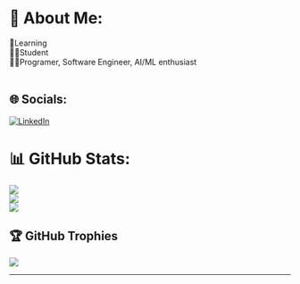 # 💫 About Me:
📖Learning <br>👨‍🎓Student <br>🧑‍💻Programer, Software Engineer, AI/ML enthusiast<br><br>


## 🌐 Socials:
[![LinkedIn](https://img.shields.io/badge/LinkedIn-%230077B5.svg?logo=linkedin&logoColor=white)](https://www.linkedin.com/in/siddharth-tiwari-10baa1178) 

# 📊 GitHub Stats:
![](https://github-readme-stats.vercel.app/api?username=siddhart1o1&theme=radical&hide_border=false&include_all_commits=false&count_private=false)<br/>
![](https://github-readme-streak-stats.herokuapp.com/?user=siddhart1o1&theme=radical&hide_border=false)<br/>
![](https://github-readme-stats.vercel.app/api/top-langs/?username=siddhart1o1&theme=radical&hide_border=false&include_all_commits=false&count_private=false&layout=compact)

## 🏆 GitHub Trophies
![](https://github-profile-trophy.vercel.app/?username=siddhart1o1&theme=radical&no-frame=false&no-bg=false&margin-w=4)

---


<!-- Proudly created with GPRM ( https://gprm.itsvg.in ) -->
